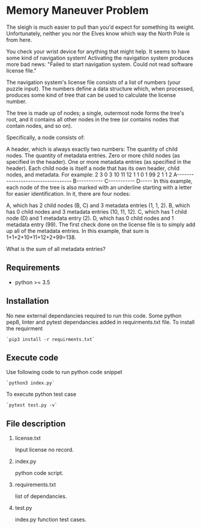 # Memory Maneuver Problem #

The sleigh is much easier to pull than you'd expect for something its weight.
Unfortunately, neither you nor the Elves know which way the North Pole
is from here.

You check your wrist device for anything that might help. It seems to have
some kind of navigation system! Activating the navigation system produces
more bad news: "Failed to start navigation system. Could not read software
license file."

The navigation system's license file consists of a list of numbers
(your puzzle input). The numbers define a data structure which, when
processed, produces some kind of tree that can be used to calculate the
license number.

The tree is made up of nodes; a single, outermost node forms the tree's
root, and it contains all other nodes in the tree (or contains
nodes that contain nodes, and so on).

Specifically, a node consists of:

A header, which is always exactly two numbers:
The quantity of child nodes.
The quantity of metadata entries.
Zero or more child nodes (as specified in the header).
One or more metadata entries (as specified in the header).
Each child node is itself a node that has its own header, child nodes,
and metadata.
For example:
2 3 0 3 10 11 12 1 1 0 1 99 2 1 1 2
A----------------------------------
    B----------- C-----------
                     D-----
In this example, each node of the tree is also marked with an underline
starting with a letter for easier identification. In it, there are four nodes:

A, which has 2 child nodes (B, C) and 3 metadata entries (1, 1, 2).
B, which has 0 child nodes and 3 metadata entries (10, 11, 12).
C, which has 1 child node (D) and 1 metadata entry (2).
D, which has 0 child nodes and 1 metadata entry (99).
The first check done on the license file is to simply add up all of the
metadata entries. In this example, that sum is 1+1+2+10+11+12+2+99=138.

What is the sum of all metadata entries?

## Requirements

*   python >= 3.5

## Installation

No new external dependancies required to run this code. Some python pep8, linter
and pytest dependancies added in requirments.txt file. To install the requirment

    `pip3 install -r requirments.txt`

## Execute code

Use following code to run python code snippet

    `python3 index.py`

To execute python test case

    `pytest test.py -v`

## File description

1. license.txt

    Input license no record.

2. index.py

    python code script.

3. requirements.txt

    list of dependancies.

4. test.py

    index.py function test cases.